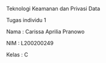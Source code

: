 Teknologi Keamanan dan Privasi Data

Tugas individu 1

Nama : Carissa Aprilia Pranowo

NIM   : L200200249

Kelas : C
